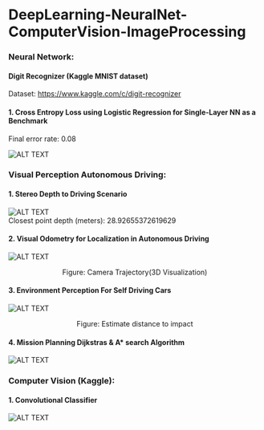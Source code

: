 # DeepLearning-NeuralNet-ComputerVision-ImageProcessing

### Neural Network:   
#### Digit Recognizer (Kaggle MNIST dataset)  
Dataset: https://www.kaggle.com/c/digit-recognizer

#### 1. Cross Entropy Loss using Logistic Regression for Single-Layer NN as a Benchmark

Final error rate: $0.08$

![ALT TEXT](https://github.com/SaifurRR/DeepLearning-NeuralNet-ComputerVision-ImageProcessing/blob/main/NeuralNetwork/Images/1_Logistic%20Regression_train_test_loss.png)


### Visual Perception Autonomous Driving:     
#### 1. Stereo Depth to Driving Scenario
    
![ALT TEXT](https://github.com/SaifurRR/DeepLearning-NeuralNet-ComputerVision-ImageProcessing/blob/main/Visual-Perception-Autonomous-Driving/1_Stereo_depth_distance_to_collision.png)  
           Closest point depth (meters):  $28.92655372619629$

#### 2. Visual Odometry for Localization in Autonomous Driving

![ALT TEXT](https://github.com/SaifurRR/DeepLearning-NeuralNet-ComputerVision-ImageProcessing/blob/main/Visual-Perception-Autonomous-Driving/2_Camera_Trajectory_3D_Visualization.png)         
<p align="center">
Figure: Camera Trajectory(3D Visualization)
</p>

#### 3. Environment Perception For Self Driving Cars

![ALT TEXT](https://github.com/SaifurRR/DeepLearning-NeuralNet-ComputerVision-ImageProcessing/blob/main/Visual-Perception-Autonomous-Driving/3_Estimate_distance_to_impact.jpg)         
<p align="center">
Figure: Estimate distance to impact
</p>        

#### 4. Mission Planning Dijkstras & A* search Algorithm
![ALT TEXT](https://github.com/SaifurRR/DeepLearning-NeuralNet-ComputerVision-ImageProcessing/blob/main/Visual-Perception-Autonomous-Driving/Mission_Planning_Dijkstras_Astar_search.png)

### Computer Vision (Kaggle):
#### 1. Convolutional Classifier
![ALT TEXT](https://github.com/SaifurRR/DeepLearning-NeuralNet-ComputerVision-ImageProcessing/blob/main/Computer%20Vision%20(Kaggle)/1_binary_crossentropy_loss_accuracy.jpg)
